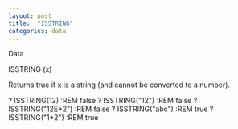 ```yaml
---
layout: post
title:  "ISSTRING"
categories: data
---
```

Data

ISSTRING (x)

Returns true if x is a string (and cannot be converted to a number).


? ISSTRING(12)      :REM false
? ISSTRING("12")    :REM false
? ISSTRING("12E+2") :REM false
? ISSTRING("abc")   :REM true
? ISSTRING("1+2")   :REM true

